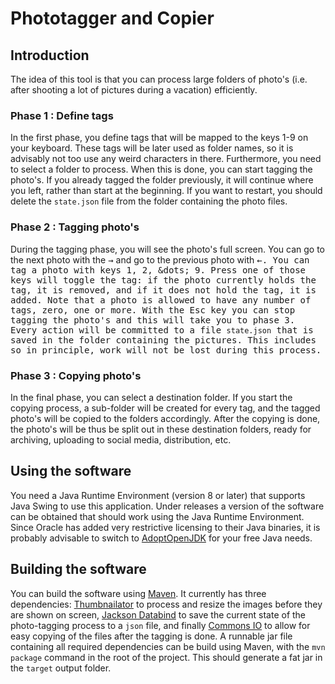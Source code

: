 # Phototagger and Copier

## Introduction

The idea of this tool is that you can process large folders of photo's (i.e. after shooting a lot of pictures during a vacation) efficiently. 

### Phase 1 : Define tags

In the first phase, you define tags that will be mapped to the keys 1-9 on your keyboard. These tags will be later used as folder names, so it is advisably not too use any weird characters in there. Furthermore, you need to select a folder to process. When this is done, you can start tagging the photo's. If you already tagged the folder previously, it will continue where you left, rather than start at the beginning. If you want to restart, you should delete the `state.json` file from the folder containing the photo files.

### Phase 2 : Tagging photo's

During the tagging phase, you will see the photo's full screen. You can go to the next photo with the <kbd>&rarr;</kbd> and go to the previous photo with <kbd>&larr;</kdb>. You can tag a photo with keys <kbd>1</kbd>, <kbd>2</kbd>, &dots; <kbd>9</kbd>. Press one of those keys will toggle the tag: if the photo currently holds the tag, it is removed, and if it does not hold the tag, it is added. Note that a photo is allowed to have any number of tags, zero, one or more. With the <kbd>Esc</kdb> key you can stop tagging the photo's and this will take you to phase 3. Every action will be committed to a file `state.json` that is saved in the folder containing the pictures. This includes  so in principle, work will not be lost during this process.

### Phase 3 : Copying photo's

In the final phase, you can select a destination folder. If you start the copying process, a sub-folder will be created for every tag, and the tagged photo's will be copied to the folders accordingly. After the copying is done, the photo's will be thus be split out in these destination folders, ready for archiving, uploading to social media, distribution, etc.

## Using the software

You need a Java Runtime Environment (version 8 or later) that supports Java Swing to use this application. Under releases a version of the software can be obtained that should work using the Java Runtime Environment. Since Oracle has added very restrictive licensing to their Java binaries, it is probably advisable to switch to [AdoptOpenJDK](https://adoptopenjdk.net/) for your free Java needs.

## Building the software

You can build the software using [Maven](https://maven.apache.org/). It currently has three dependencies: [Thumbnailator](https://github.com/coobird/thumbnailator) to process and resize the images before they are shown on screen, [Jackson Databind](https://github.com/FasterXML/jackson-databind) to save the current state of the photo-tagging process to a `json` file, and finally [Commons IO](https://commons.apache.org/proper/commons-io/) to allow for easy copying of the files after the tagging is done. A runnable jar file containing all required dependencies can be build using Maven, with the `mvn package` command in the root of the project. This should generate a fat jar in the `target` output folder.

